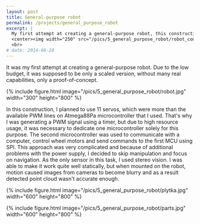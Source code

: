 ```yaml
---
layout: post
title: General-purpose robot
permalink: /projects/general_purpose_robot
excerpt: |
  My first attempt at creating a general-purpose robot, this construction consisted of 13 servos and a stereo vision camera for navigation
  <center><img width="250" src="/pics/5_general_purpose_robot/robot_compressed.jpg"></center>
  <br>
# date: 2014-08-28
---
```


It was my first attempt at creating a general-purpose robot. Due to the low budget, it was supposed to be only a scaled version, without many real capabilities, only a proof-of-concept. 

{% include figure.html image="/pics/5_general_purpose_robot/robot.jpg" width="300" height="800" %}

In this construction, I planned to use 11 servos, which were more than the available PWM lines on Atmega88Pa microcontroller that I used. That's why I was generating a PWM signal using a timer, but due to high resource usage, it was necessary to dedicate one microcontroller solely for this purpose. The second microcontroller was used to communicate with a computer, control wheel motors and send commands to the first MCU using SPI. This approach was very complicated and because of additional problems with the power supply, I decided to skip manipulation and focus on navigation. As the only sensor in this task, I used stereo vision. I was able to make it work quite well statically, but when mounted on the robot, motion caused images from cameras to become blurry and as a result detected point cloud wasn't accurate enough.

{% include figure.html image="/pics/5_general_purpose_robot/plytka.jpg" width="600" height="800" %}

{% include figure.html image="/pics/5_general_purpose_robot/parts.jpg" width="600" height="800" %}
